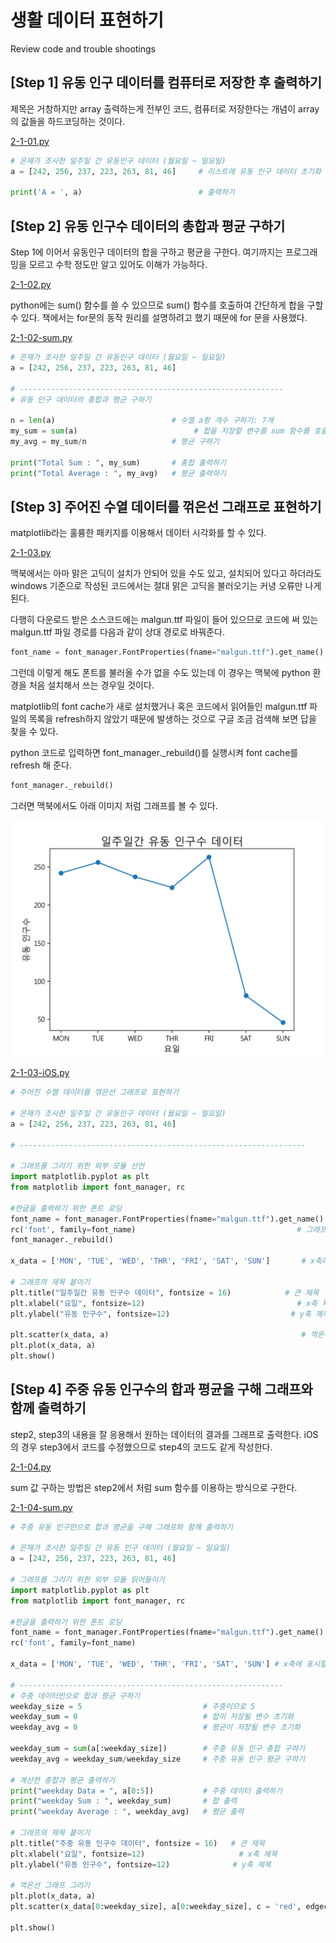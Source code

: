 # 생활 데이터 표현하기

Review code and trouble shootings

## [Step 1] 유동 인구 데이터를 컴퓨터로 저장한 후 출력하기

제목은 거창하지만 array 출력하는게 전부인 코드, 컴퓨터로 저장한다는 개념이 array의 값들을 하드코딩하는 것이다.

[2-1-01.py](2-1-01.py)

``` python
# 은재가 조사한 일주일 간 유동인구 데이터 (월요일 ~ 일요일)
a = [242, 256, 237, 223, 263, 81, 46]     # 리스트에 유동 인구 데이터 초기화

print('A = ', a)                          # 출력하기
```

## [Step 2] 유동 인구수 데이터의 총합과 평균 구하기

Step 1에 이어서 유동인구 데이터의 합을 구하고 평균을 구한다. 여기까지는 프로그래밍을 모르고 수학 정도만 알고 있어도 이해가 가능하다.

[2-1-02.py](2-1-02.py)

python에는 sum() 함수를 쓸 수 있으므로 sum() 함수를 호출하여 간단하게 합을 구할 수 있다. 책에서는 for문의 동작 원리를 설명하려고 했기 때문에 for 문을 사용했다.

[2-1-02-sum.py](2-1-02-sum.py)

``` python
# 은재가 조사한 일주일 간 유동인구 데이터 (월요일 ~ 일요일)
a = [242, 256, 237, 223, 263, 81, 46]

# -----------------------------------------------------------
# 유동 인구 데이터의 총합과 평균 구하기

n = len(a)                          # 수열 a항 개수 구하기: 7개
my_sum = sum(a)                          # 합을 저장할 변수를 sum 함수를 호출하여 저장
my_avg = my_sum/n                   # 평균 구하기

print("Total Sum : ", my_sum)       # 총합 출력하기
print("Total Average : ", my_avg)   # 평균 출력하기
```

## [Step 3] 주어진 수열 데이터를 꺾은선 그래프로 표현하기

matplotlib라는 훌륭한 패키지를 이용해서 데이터 시각화를 할 수 있다.

[2-1-03.py](2-1-03.py)

맥북에서는 아마 맑은 고딕이 설치가 안되어 있을 수도 있고, 설치되어 있다고 하더라도 windows 기준으로 작성된 코드에서는 절대 맑은 고딕을 불러오기는 커녕 오류만 나게 된다.

다행히 다운로드 받은 소스코드에는 malgun.ttf 파일이 들어 있으므로 코드에 써 있는 malgun.ttf 파일 경로를 다음과 같이 상대 경로로 바꿔준다.

``` python
font_name = font_manager.FontProperties(fname="malgun.ttf").get_name()
```

그런데 이렇게 해도 폰트를 불러올 수가 없을 수도 있는데 이 경우는 맥북에 python 환경을 처음 설치해서 쓰는 경우일 것이다.

matplotlib의 font cache가 새로 설치했거나 혹은 코드에서 읽어들인 malgun.ttf 파일의 목록을 refresh하지 않았기 때문에 발생하는 것으로 구글 조금 검색해 보면 답을 찾을 수 있다.

python 코드로 입력하면 font_manager._rebuild()를 실행시켜 font cache를 refresh 해 준다.

``` python
font_manager._rebuild()
```

그러면 맥북에서도 아래 이미지 처럼 그래프를 볼 수 있다.

![2-1-03.png](2-1-03.png)

[2-1-03-iOS.py](2-1-03-iOS.py)

``` python
# 주어진 수열 데이터를 꺾은선 그래프로 표현하기

# 은재가 조사한 일주일 간 유동인구 데이터 (월요일 ~ 일요일)
a = [242, 256, 237, 223, 263, 81, 46]

# ----------------------------------------------------------------

# 그래프를 그리기 위한 외부 모듈 선언
import matplotlib.pyplot as plt
from matplotlib import font_manager, rc

#한글을 출력하기 위한 폰트 로딩
font_name = font_manager.FontProperties(fname="malgun.ttf").get_name()
rc('font', family=font_name)                                    # 그래프 제목에 한글 표시하기
font_manager._rebuild()

x_data = ['MON', 'TUE', 'WED', 'THR', 'FRI', 'SAT', 'SUN']       # x축에 표시할 제목 리스트에 저장 

# 그래프의 제목 붙이기 
plt.title("일주일간 유동 인구수 데이터", fontsize = 16)            # 큰 제목 
plt.xlabel("요일", fontsize=12)                                  # x축 제목
plt.ylabel("유동 인구수", fontsize=12)                           # y축 제목

plt.scatter(x_data, a)                                           # 꺽은선 그래프 그리기
plt.plot(x_data, a)
plt.show()
```

## [Step 4] 주중 유동 인구수의 합과 평균을 구해 그래프와 함께 출력하기

step2, step3의 내용을 잘 응용해서 원하는 데이터의 결과를 그래프로 출력한다.
iOS의 경우 step3에서 코드를 수정했으므로 step4의 코드도 같게 작성한다.

[2-1-04.py](2-1-04.py)

sum 값 구하는 방법은 step2에서 처럼 sum 함수를 이용하는 방식으로 구한다.

[2-1-04-sum.py](2-1-04-sum.py)

``` python
# 주중 유동 인구만으로 합과 평균을 구해 그래프와 함께 출력하기

# 은재가 조사한 일주일 간 유동 인구 데이터 (월요일 ~ 일요일)
a = [242, 256, 237, 223, 263, 81, 46]

# 그래프를 그리기 위한 외부 모듈 읽어들이기
import matplotlib.pyplot as plt
from matplotlib import font_manager, rc

#한글을 출력하기 위한 폰트 로딩
font_name = font_manager.FontProperties(fname="malgun.ttf").get_name()
rc('font', family=font_name)

x_data = ['MON', 'TUE', 'WED', 'THR', 'FRI', 'SAT', 'SUN'] # x축에 표시할 문구

# -----------------------------------------------------------
# 주중 데이터만으로 합과 평균 구하기
weekday_size = 5                           # 주중이므로 5
weekday_sum = 0                            # 합이 저장될 변수 초기화   
weekday_avg = 0                            # 평균이 저장될 변수 초기화

weekday_sum = sum(a[:weekday_size])        # 주중 유동 인구 총합 구하기 
weekday_avg = weekday_sum/weekday_size     # 주중 유동 인구 평균 구하기

# 계산한 총합과 평균 출력하기
print("weekday Data = ", a[0:5])           # 주중 데이터 출력하기
print("weekday Sum : ", weekday_sum)       # 합 출력
print("weekday Average : ", weekday_avg)   # 평균 출력

# 그래프의 제목 붙이기 
plt.title("주중 유동 인구수 데이터", fontsize = 16)   # 큰 제목
plt.xlabel("요일", fontsize=12)                     # x축 제목 
plt.ylabel("유동 인구수", fontsize=12)              # y축 제목

# 꺽은선 그래프 그리기 
plt.plot(x_data, a)
plt.scatter(x_data[0:weekday_size], a[0:weekday_size], c = 'red', edgecolor = 'none', s = 50)

plt.show()

```